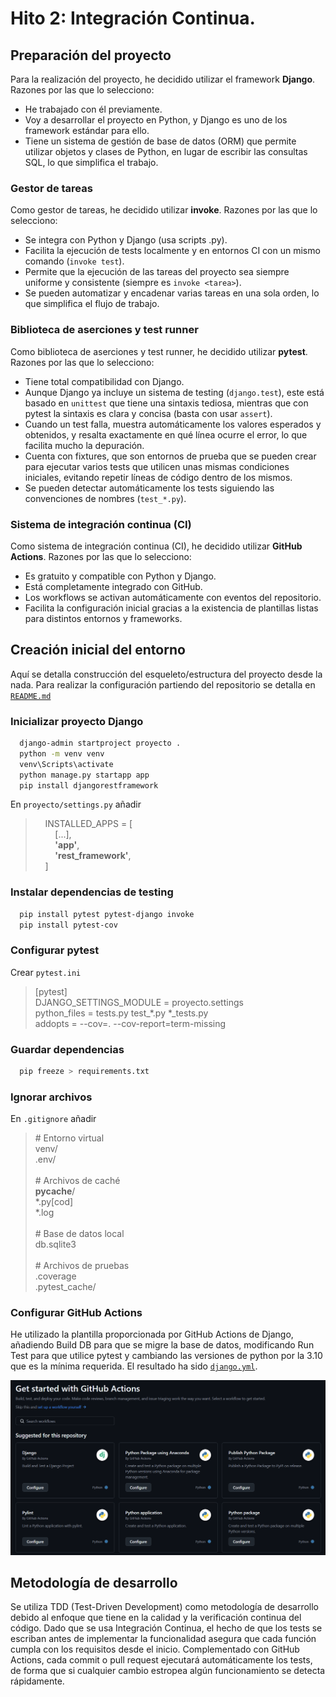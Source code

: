 # Hito 2: Integración Continua.

## Preparación del proyecto
Para la realización del proyecto, he decidido utilizar el framework **Django**. Razones por las que lo selecciono:

* He trabajado con él previamente.
* Voy a desarrollar el proyecto en Python, y Django es uno de los framework estándar para ello.
* Tiene un sistema de gestión de base de datos (ORM) que permite utilizar objetos y clases de Python, en lugar de escribir las consultas SQL, lo que simplifica el trabajo.

### Gestor de tareas
Como gestor de tareas, he decidido utilizar **invoke**. Razones por las que lo selecciono:

* Se integra con Python y Django (usa scripts .py).
* Facilita la ejecución de tests localmente y en entornos CI con un mismo comando (`invoke test`).
* Permite que la ejecución de las tareas del proyecto sea siempre uniforme y consistente (siempre es `invoke <tarea>`).
* Se pueden automatizar y encadenar varias tareas en una sola orden, lo que simplifica el flujo de trabajo.

### Biblioteca de aserciones y test runner
Como biblioteca de aserciones y test runner, he decidido utilizar **pytest**. Razones por las que lo selecciono:

* Tiene total compatibilidad con Django.
* Aunque Django ya incluye un sistema de testing (`django.test`), este está basado en `unittest` que tiene una sintaxis tediosa, mientras que con pytest la sintaxis es clara y concisa (basta con usar `assert`).
* Cuando un test falla, muestra automáticamente los valores esperados y obtenidos, y resalta exactamente en qué línea ocurre el error, lo que facilita mucho la depuración.
* Cuenta con fixtures, que son entornos de prueba que se pueden crear para ejecutar varios tests que utilicen unas mismas condiciones iniciales, evitando repetir líneas de código dentro de los mismos.
* Se pueden detectar automáticamente los tests siguiendo las convenciones de nombres (`test_*.py`).

### Sistema de integración continua (CI)
Como sistema de integración continua (CI), he decidido utilizar **GitHub Actions**. Razones por las que lo selecciono:

* Es gratuito y compatible con Python y Django.
* Está completamente integrado con GitHub.
* Los workflows se activan automáticamente con eventos del repositorio.
* Facilita la configuración inicial gracias a la existencia de plantillas listas para distintos entornos y frameworks.

## Creación inicial del entorno

Aquí se detalla construcción del esqueleto/estructura del proyecto desde la nada. Para realizar la configuración partiendo del repositorio se detalla en [`README.md`](../README.md)

### Inicializar proyecto Django
```bash
  django-admin startproject proyecto .
  python -m venv venv
  venv\Scripts\activate
  python manage.py startapp app
  pip install djangorestframework
```
En `proyecto/settings.py` añadir <br>
>&nbsp;&nbsp;&nbsp;&nbsp;INSTALLED_APPS = [ <br>
>&nbsp;&nbsp;&nbsp;&nbsp;&nbsp;&nbsp;&nbsp;&nbsp;[...], <br>
>&nbsp;&nbsp;&nbsp;&nbsp;&nbsp;&nbsp;&nbsp;&nbsp;**'app'**, <br>
>&nbsp;&nbsp;&nbsp;&nbsp;&nbsp;&nbsp;&nbsp;&nbsp;**'rest_framework'**, <br>
>&nbsp;&nbsp;&nbsp;&nbsp;]

### Instalar dependencias de testing
```bash
  pip install pytest pytest-django invoke
  pip install pytest-cov
```
### Configurar pytest
Crear `pytest.ini`
>[pytest]<br>
>DJANGO_SETTINGS_MODULE = proyecto.settings<br>
>python_files = tests.py test_*.py *_tests.py<br>
>addopts = --cov=. --cov-report=term-missing<br>

### Guardar dependencias
```bash
  pip freeze > requirements.txt
```

### Ignorar archivos
En `.gitignore` añadir <br>
> \# Entorno virtual<br>
> venv/<br>
> .env/<br>
> <br>
> \# Archivos de caché<br>
> __pycache__/<br>
> *.py[cod]<br>
> *.log<br>
> <br>
> \# Base de datos local<br>
> db.sqlite3<br>
> <br>
> \# Archivos de pruebas<br>
> .coverage<br>
> .pytest_cache/<br>

### Configurar GitHub Actions
He utilizado la plantilla proporcionada por GitHub Actions de Django, añadiendo Build DB para que se migre la base de datos, modificando Run Test para que utilice pytest y cambiando las versiones de python por la 3.10 que es la mínima requerida. El resultado ha sido [`django.yml`](../.github/workflows/django.yml).
<p align="center">
  <img src="./imagenes/github-actions.png" alt="Plantillas GitHub Actions" width="600"/>
</p>

## Metodología de desarrollo
Se utiliza TDD (Test-Driven Development) como metodología de desarrollo debido al enfoque que tiene en la calidad y la verificación continua del código. Dado que se usa Integración Continua, el hecho de que los tests se escriban antes de implementar la funcionalidad asegura que cada función cumpla con los requisitos desde el inicio. Complementado con GitHub Actions, cada commit o pull request ejecutará automáticamente los tests, de forma que si cualquier cambio estropea algún funcionamiento se detecta rápidamente.






